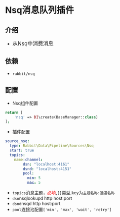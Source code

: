 # Nsq消息队列插件

## 介绍

* <big>从Nsq中消费消息</big>

## 依赖

* `rabbit/nsq`

## 配置

* Nsq组件配置

```php
return [
    'nsq' => DI\create(BaseManager::class)
];
```

* 插件配置

```yaml
source_nsq:
  type: Rabbit\Data\Pipeline\Sources\Nsq
  start: true
  topics:
    name:channel:
        dsn: "localhost:4161"
        dsnd: "localhost:4151"
        pool:
          min: 5
          max: 5
```

* `topics`消息主题，<font color=red>必填</font>,`[]`类型,key为`主题名称:通道名称`
* `dsn`nsqlookupd http host:port
* `dsnd`nsqd http host:port
* `pool`连接池配置`['min', 'max', 'wait', 'retry']`
